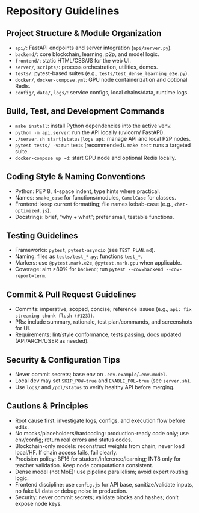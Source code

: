 # Repository Guidelines

## Project Structure & Module Organization
- `api/`: FastAPI endpoints and server integration (`api/server.py`).
- `backend/`: core blockchain, learning, p2p, and model logic.
- `frontend/`: static HTML/CSS/JS for the web UI.
- `server/`, `scripts/`: process orchestration, utilities, demos.
- `tests/`: pytest-based suites (e.g., `tests/test_dense_learning_e2e.py`).
- `docker/`, `docker-compose.yml`: GPU node containerization and optional Redis.
- `config/`, `data/`, `logs/`: service configs, local chains/data, runtime logs.

## Build, Test, and Development Commands
- `make install`: install Python dependencies into the active venv.
- `python -m api.server`: run the API locally (uvicorn/ FastAPI).
- `./server.sh start|status|logs api`: manage API and local P2P nodes.
- `pytest tests/ -v`: run tests (recommended). `make test` runs a targeted suite.
- `docker-compose up -d`: start GPU node and optional Redis locally.

## Coding Style & Naming Conventions
- Python: PEP 8, 4-space indent, type hints where practical.
- Names: `snake_case` for functions/modules, `CamelCase` for classes.
- Frontend: keep current formatting; file names kebab-case (e.g., `chat-optimized.js`).
- Docstrings: brief, “why + what”; prefer small, testable functions.

## Testing Guidelines
- Frameworks: `pytest`, `pytest-asyncio` (see `TEST_PLAN.md`).
- Naming: files as `tests/test_*.py`; functions `test_*`.
- Markers: use `@pytest.mark.e2e`, `@pytest.mark.gpu` when applicable.
- Coverage: aim >80% for `backend`; run `pytest --cov=backend --cov-report=term`.

## Commit & Pull Request Guidelines
- Commits: imperative, scoped, concise; reference issues (e.g., `api: fix streaming chunk flush (#123)`).
- PRs: include summary, rationale, test plan/commands, and screenshots for UI.
- Requirements: lint/style conformance, tests passing, docs updated (API/ARCH/USER as needed).

## Security & Configuration Tips
- Never commit secrets; base env on `.env.example`/`.env.model`.
- Local dev may set `SKIP_POW=true` and `ENABLE_POL=true` (see `server.sh`).
- Use `logs/` and `/pol/status` to verify healthy API before merging.

## Cautions & Principles
- Root cause first: investigate logs, configs, and execution flow before edits.
- No mocks/placeholders/hardcoding: production-ready code only; use env/config; return real errors and status codes.
- Blockchain-only models: reconstruct weights from chain; never load local/HF. If chain access fails, fail clearly.
- Precision policy: BF16 for student/inference/learning; INT8 only for teacher validation. Keep node computations consistent.
- Dense model (not MoE): use pipeline parallelism; avoid expert routing logic.
- Frontend discipline: use `config.js` for API base, sanitize/validate inputs, no fake UI data or debug noise in production.
- Security: never commit secrets; validate blocks and hashes; don’t expose node keys.
